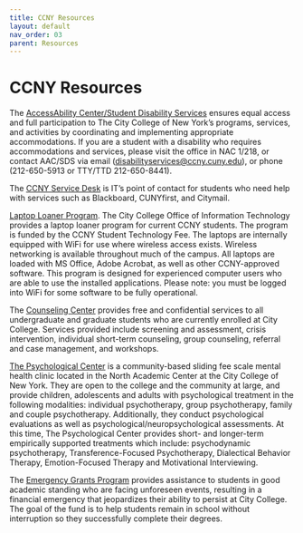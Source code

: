 ```yaml
---
title: CCNY Resources
layout: default
nav_order: 03
parent: Resources
---
```


# CCNY Resources
The [AccessAbility Center/Student Disability Services](https://www.ccny.cuny.edu/accessability) ensures equal access and full participation to The City College of New York’s programs, services, and activities by coordinating and implementing appropriate accommodations. If you are a student with a disability who requires accommodations and services, please visit the office in NAC 1/218, or contact AAC/SDS via email (disabilityservices@ccny.cuny.edu), or phone (212-650-5913 or TTY/TTD 212-650-8441).      

The [CCNY Service Desk](https://www.ccny.cuny.edu/it/help) is IT’s point of contact for students who need help with services such as Blackboard, CUNYfirst, and Citymail.   

[Laptop Loaner Program](https://portal.ccny.cuny.edu/depts/oit/cuny_loaner/login.php). The City College Office of Information Technology provides a laptop loaner program for current CCNY students. The program is funded by the CCNY Student Technology Fee. The laptops are internally equipped with WiFi for use where wireless access exists. Wireless networking is available throughout much of the campus. All laptops are loaded with MS Office, Adobe Acrobat, as well as other CCNY-approved software. This program is designed for experienced computer users who are able to use the installed applications. Please note: you must be logged into WiFi for some software to be fully operational.   

The [Counseling Center](https://www.ccny.cuny.edu/counseling) provides free and confidential services to all undergraduate and graduate students who are currently enrolled at City College. Services provided include screening and assessment, crisis intervention, individual short-term counseling, group counseling, referral and case management, and workshops.   

[The Psychological Center](https://www.thepsychologicalcenter.org/) is a community-based sliding fee scale mental health clinic located in the North Academic Center at the City College of New York. They are open to the college and the community at large, and provide children, adolescents and adults with psychological treatment in the following modalities: individual psychotherapy, group psychotherapy, family and couple psychotherapy. Additionally, they conduct psychological evaluations as well as psychological/neuropsychological assessments. At this time, The Psychological Center provides short- and longer-term empirically supported  treatments which include: psychodynamic psychotherapy, Transference-Focused Psychotherapy, Dialectical Behavior Therapy, Emotion-Focused Therapy and Motivational Interviewing.   

The [Emergency Grants Program](https://www.ccny.cuny.edu/health-wellness/emergency-grants-program) provides assistance to students in good academic standing who are facing unforeseen events, resulting in a financial emergency that jeopardizes their ability to persist at City College. The goal of the fund is to help students remain in school without interruption so they successfully complete their degrees.   
